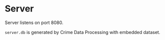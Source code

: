 Server
======

Server listens on port 8080.

`server.db` is generated by Crime Data Processing with embedded dataset.

